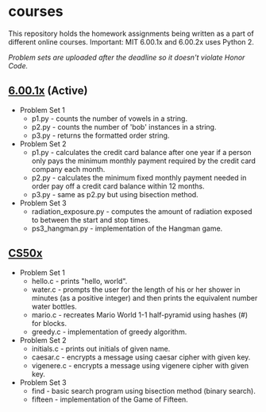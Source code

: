 # courses

This repository holds the homework assignments being written as a part of different online courses.
Important: MIT 6.00.1x and 6.00.2x uses Python 2.

*Problem sets are uploaded after the deadline so it doesn't violate Honor Code.*

## [6.00.1x](https://www.edx.org/course/introduction-computer-science-mitx-6-00-1x-6) \(Active\)
* Problem Set 1
  * p1.py - counts the number of vowels in a string.
  * p2.py - counts the number of 'bob' instances in a string.
  * p3.py - returns the formatted order string.
* Problem Set 2
  * p1.py - calculates the credit card balance after one year if a person only pays the minimum monthly payment required by the credit card company each month.
  * p2.py - calculates the minimum fixed monthly payment needed in order pay off a credit card balance within 12 months.
  * p3.py - same as p2.py but using bisection method.
* Problem Set 3
  * radiation_exposure.py - computes the amount of radiation exposed to between the start and stop times.
  * ps3_hangman.py - implementation of the Hangman game.

## [CS50x](https://www.edx.org/course/introduction-computer-science-harvardx-cs50x)
* Problem Set 1
  * hello.c - prints "hello, world".
  * water.c - prompts the user for the length of his or her shower in minutes (as a positive integer) and then prints the equivalent number water bottles.
  * mario.c - recreates Mario World 1-1 half-pyramid using hashes (#) for blocks.
  * greedy.c - implementation of greedy algorithm.
* Problem Set 2
  * initials.c - prints out initials of given name.
  * caesar.c - encrypts a message using caesar cipher with given key.
  * vigenere.c - encrypts a message using vigenere cipher with given key.
* Problem Set 3
  * find - basic search program using bisection method (binary search).
  * fifteen - implementation of the Game of Fifteen.

